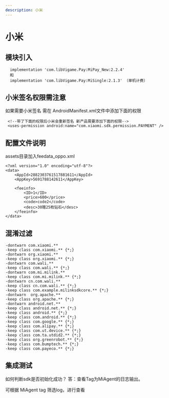 ```yaml
---
description: 小米
---
```


# 小米

## 模块引入

```text
  implementation 'com.libVigame.Pay:MiPay_New:2.2.4'
  和
  implementation 'com.libVigame.Pay:MiSingle:2.1.3' （单机计费）
```

## 小米签名权限需注意

   如果需要小米签名 需在 AndroidManifest.xml文件中添加下面的权限
```text
 <!--带了下面的权限后小米会重新签名 新产品需要添加下面的权限-->
 <uses-permission android:name="com.xiaomi.sdk.permission.PAYMENT" />
```

## 配置文件说明

assets目录加入feedata\_oppo.xml

```text
<?xml version="1.0" encoding="utf-8"?>
<data>
    <AppId>2882303761517881611</AppId>
    <AppKey>5691788142611</AppKey>

    <feeinfo>
        <ID>1</ID>
        <price>600</price>
        <code>code2</code>
        <desc>30赠25枚钻石</desc>
    </feeinfo>
</data>
```

## 混淆过滤

```text
-dontwarn com.xiaomi.**
-keep class com.xiaomi.** {*;}
-dontwarn org.xiaomi.**
-keep class org.xiaomi.** {*;}
-dontwarn com.wali.**
-keep class com.wali.** {*;}
-dontwarn com.mi.milink.**
-keep class com.mi.milink.** {*;}
-dontwarn cn.com.wali.**
-keep class cn.com.wali.** {*;}
-keep class com.example.milinksdkcore.** {*;}
-dontwarn  org.apache.**
-keep class org.apache.** {*;}
-dontwarn android.net.**
-keep class android.net.** {*;}
-keep class android.** {*;}
-keep class com.android.** {*;}
-keep class com.google.** {*;}
-keep class com.alipay.** {*;}
-keep class com.ut.device.** {*;}
-keep class com.ta.utdid2.** {*;}
-keep class org.greenrobot.** {*;}
-keep class com.bumptech.** {*;}
-keep class com.payeco.** {*;}
```

## 集成测试

如何判断sdk是否初始化成功？
答：查看Tag为MiAgent的日志输出。

可根据 MiAgent tag 筛选log，进行查看
